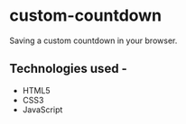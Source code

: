 # custom-countdown
Saving a custom countdown in your browser. 
## Technologies used - 
* HTML5
* CSS3
* JavaScript
